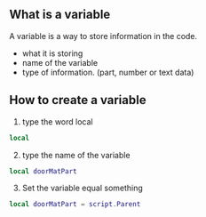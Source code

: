 ## What is a variable

A variable is a way to store information in the code.

- what it is storing
- name of the variable
- type of information. (part, number or text data)

## How to create a variable

1. type the word local

```lua
local
```

2. type the name of the variable

```lua
local doorMatPart
```

3. Set the variable equal something

```lua
local doorMatPart = script.Parent
```
